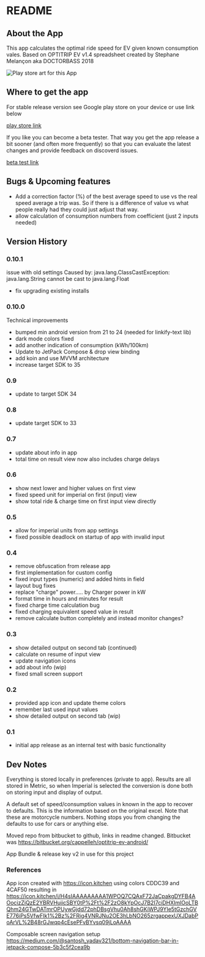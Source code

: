 # README #

## About the App

This app calculates the optimal ride speed for EV given known consumption vales. Based on
OPTITRIP EV v1.4 spreadsheet created by Stephane Melançon aka DOCTORBASS 2018

![Play store art for this App](https://i.ibb.co/f25dYPQ/functieafbeelding.jpg)

## Where to get the app

For stable release version see Google play store on your device or use link below

[play store link](https://play.google.com/store/apps/details?id=be.hcpl.android.optitripev)

If you like you can become a beta tester. That way you get the app release a bit sooner (and often
more frequently) so that you can evaluate the latest changes and provide feedback on discoverd issues.

[beta test link](https://play.google.com/apps/testing/be.hcpl.android.optitripev)

## Bugs & Upcoming features

* Add a correction factor (%) of the best average speed to use vs the real speed average a trip was. 
  So if there is a difference of value vs what people really had they could just adjust that way.
* allow calculation of consumption numbers from coefficient (just 2 inputs needed)

## Version History

### 0.10.1

issue with old settings
Caused by: java.lang.ClassCastException: java.lang.String cannot be cast to java.lang.Float

- fix upgrading existing installs

### 0.10.0

Technical improvements

- bumped min android version from 21 to 24 (needed for linkify-text lib)
- dark mode colors fixed
- add another indication of consumption (kWh/100km)
- Update to JetPack Compose & drop view binding
- add koin and use MVVM architecture
- increase target SDK to 35

### 0.9

* update to target SDK 34

### 0.8

* update target SDK to 33

### 0.7

* update about info in app
* total time on result view now also includes charge delays

### 0.6

* show next lower and higher values on first view
* fixed speed unit for imperial on first (input) view
* show total ride & charge time on first input view directly

### 0.5

* allow for imperial units from app settings
* fixed possible deadlock on startup of app with invalid input

### 0.4

* remove obfuscation from release app
* first implementation for custom config
* fixed input types (numeric) and added hints in field
* layout bug fixes
* replace "charge" power.....  by Charger  power in kW
* format time in hours and minutes for result
* fixed charge time calculation bug
* fixed charging equivalent speed value in result
* remove calculate button completely and instead monitor changes?

### 0.3

* show detailed output on second tab (continued)
* calculate on resume of input view
* update navigation icons
* add about info (wip)
* fixed small screen support

### 0.2

* provided app icon and update theme colors
* remember last used input values
* show detailed output on second tab (wip)

### 0.1

* initial app release as an internal test with basic functionality

## Dev Notes

Everything is stored locally in preferences (private to app). Results are all stored in Metric, 
so when Imperial is selected the conversion is done both on storing input and display of output.

A default set of speed/consumption values in known in the app to recover to defaults.
This is the information based on the original excel. Note that these are motorcycle
numbers. Nothing stops you from changing the defaults to use for cars or anything else.

Moved repo from bitbucket to github, links in readme changed. 
Bitbucket was https://bitbucket.org/cappelleh/optitrip-ev-android/

App Bundle & release key v2 in use for this project

### References

App icon created with https://icon.kitchen using colors CDDC39 and 4CAF50 resulting in
https://icon.kitchen/i/H4sIAAAAAAAAA1WPOQ7CQAxF72JaCpakgDYFB4AOocizZiQzE2YBRVHujicSBY0tP%2Ft%2F2zO8kYpOcJ7B2I7ciDHXImlOoLTBQhm24GTwDATmrOPUywGjdd72phDBsgVhu0Ah8shGKiWPJ9YIe5tGzchGVE776iPs5VfwFlk1%2Bz%2FRig4VNRJNu2OE3hLbNO265zrgappexUXJDabPoArVL%2B48rGJwqp4cEsePFvBYvsq09jLoAAAA

Composable screen navigation setup
https://medium.com/@santosh_yadav321/bottom-navigation-bar-in-jetpack-compose-5b3c5f2cea9b
